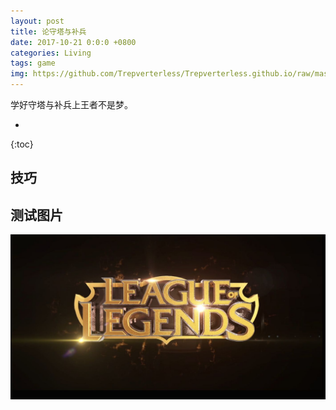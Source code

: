 ```yaml
---
layout: post
title: 论守塔与补兵
date: 2017-10-21 0:0:0 +0800
categories: Living
tags: game
img: https://github.com/Trepverterless/Trepverterless.github.io/raw/master/assets/images/posts/post1.png
---
```

学好守塔与补兵上王者不是梦。

* 
{:toc}

## 技巧




## 测试图片

![](https://github.com/Trepverterless/Trepverterless.github.io/raw/master/assets/images/posts/post1.png)
